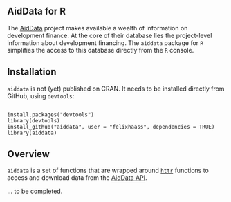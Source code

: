 ## AidData for R

The [AidData](http://aiddata.org) project makes available a wealth of information
on development finance. At the core of their database lies the project-level information
about development financing. The `aiddata` package for `R` simplifies the 
access to this database directly from the `R` console.

## Installation

`aiddata` is not (yet) published on CRAN. It needs to be installed directly
from GitHub, using `devtools`:
  
  ```{r, eval = FALSE}

install.packages("devtools")
library(devtools)
install_github("aiddata", user = "felixhaass", dependencies = TRUE)
library(aiddata)

```


## Overview

`aiddata` is a set of functions that are wrapped around [`httr`](http://cran.r-project.org/web/packages/httr/) functions to access and download data from the [AidData API](http://aiddata.org/use-aiddatas-api). 

... to be completed.
